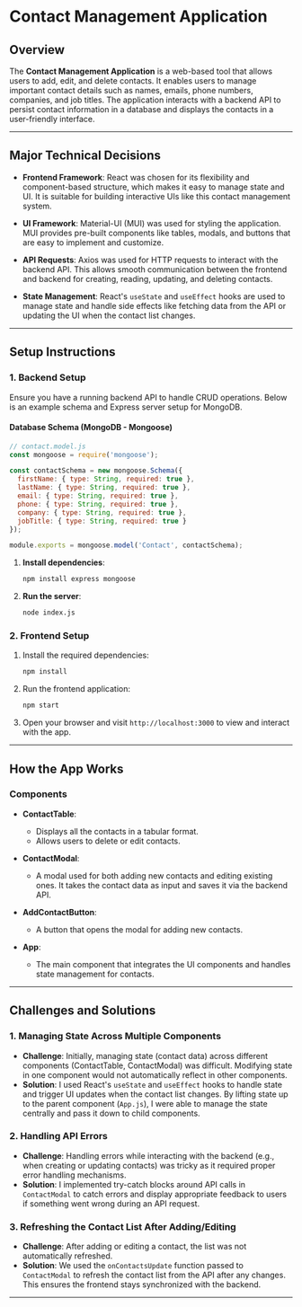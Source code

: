 
# Contact Management Application

## Overview

The **Contact Management Application** is a web-based tool that allows users to add, edit, and delete contacts. It enables users to manage important contact details such as names, emails, phone numbers, companies, and job titles. The application interacts with a backend API to persist contact information in a database and displays the contacts in a user-friendly interface.

---

## Major Technical Decisions

- **Frontend Framework**: React was chosen for its flexibility and component-based structure, which makes it easy to manage state and UI. It is suitable for building interactive UIs like this contact management system.

- **UI Framework**: Material-UI (MUI) was used for styling the application. MUI provides pre-built components like tables, modals, and buttons that are easy to implement and customize.

- **API Requests**: Axios was used for HTTP requests to interact with the backend API. This allows smooth communication between the frontend and backend for creating, reading, updating, and deleting contacts.

- **State Management**: React's `useState` and `useEffect` hooks are used to manage state and handle side effects like fetching data from the API or updating the UI when the contact list changes.

---

## Setup Instructions

### 1. Backend Setup

Ensure you have a running backend API to handle CRUD operations. Below is an example schema and Express server setup for MongoDB.

#### Database Schema (MongoDB - Mongoose)

```js
// contact.model.js
const mongoose = require('mongoose');

const contactSchema = new mongoose.Schema({
  firstName: { type: String, required: true },
  lastName: { type: String, required: true },
  email: { type: String, required: true },
  phone: { type: String, required: true },
  company: { type: String, required: true },
  jobTitle: { type: String, required: true }
});

module.exports = mongoose.model('Contact', contactSchema);
```

1. **Install dependencies**:
   ```bash
   npm install express mongoose
   ```

2. **Run the server**:
   ```bash
   node index.js
   ```

### 2. Frontend Setup

1. Install the required dependencies:
   ```bash
   npm install
   ```

2. Run the frontend application:
   ```bash
   npm start
   ```

5. Open your browser and visit `http://localhost:3000` to view and interact with the app.

---

## How the App Works

### Components

- **ContactTable**:
  - Displays all the contacts in a tabular format.
  - Allows users to delete or edit contacts.

- **ContactModal**:
  - A modal used for both adding new contacts and editing existing ones. It takes the contact data as input and saves it via the backend API.
  
- **AddContactButton**:
  - A button that opens the modal for adding new contacts.

- **App**:
  - The main component that integrates the UI components and handles state management for contacts.

---

## Challenges and Solutions

### 1. **Managing State Across Multiple Components**
   - **Challenge**: Initially, managing state (contact data) across different components (ContactTable, ContactModal) was difficult. Modifying state in one component would not automatically reflect in other components.
   - **Solution**: I used React's `useState` and `useEffect` hooks to handle state and trigger UI updates when the contact list changes. By lifting state up to the parent component (`App.js`), I were able to manage the state centrally and pass it down to child components.

### 2. **Handling API Errors**
   - **Challenge**: Handling errors while interacting with the backend (e.g., when creating or updating contacts) was tricky as it required proper error handling mechanisms.
   - **Solution**: I implemented try-catch blocks around API calls in `ContactModal` to catch errors and display appropriate feedback to users if something went wrong during an API request.

### 3. **Refreshing the Contact List After Adding/Editing**
   - **Challenge**: After adding or editing a contact, the list was not automatically refreshed.
   - **Solution**: We used the `onContactsUpdate` function passed to `ContactModal` to refresh the contact list from the API after any changes. This ensures the frontend stays synchronized with the backend.

---
